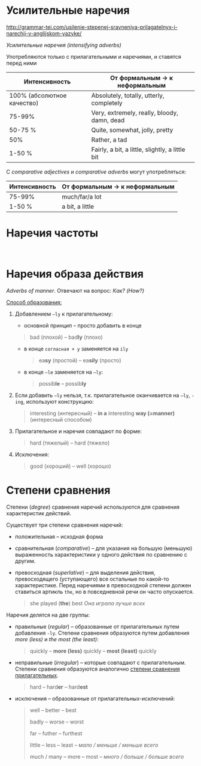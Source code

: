 # Усилительные наречия 

http://grammar-tei.com/usilenie-stepenej-sravneniya-prilagatelnyx-i-narechij-v-anglijskom-yazyke/

*Усилительные наречия (intensifying adverbs)*

Употребляются только с прилагательными и наречиями, и ставятся перед ними

| Интенсивность                                            | От формальным -> к неформальным                              |
| -------------------------------------------------------- | ------------------------------------------------------------ |
| 100% (абсолютное качество)  | Absolutely, totally, utterly,  completely |
| 75-99%  | Very, extremely, really, bloody, damn, dead |
| 50-75 % | Quite, somewhat, jolly, pretty |
| 50%  | Rather,  a tad |
| 1-50 % | Fairly, a bit, a little, slightly, a little bit |


С *comparative adjectives* и *comparative adverbs*  могут употребляться:

| Интенсивность                                            | От формальным -> к неформальным                              |
| -------------------------------------------------------- | ------------------------------------------------------------ |
| 75-99% | much/far/a  lot | намного            |
| 1-50 % | a bit,  a little    | немного, чуть-чуть |

 

# Наречия частоты

​                                  

 

# Наречия образа действия 

*Adverbs of manner*. Отвечают на вопрос: *Как? (How?)*

<u>Способ образования:</u>

1. Добавлением `–ly` к прилагательному:

   -  основной принцип – просто добавить в конце

     > bad (плохой) – bad**ly** (плохо)

   - в конце `согласная + y` заменяется на `ily`

     > ea**sy** (простой) – ea**sily** (просто)

   - в конце `–le` заменяется на `–ly`:

     > possib**le** – possib**ly**

2. Если добавить `–ly` нельзя, т.к. прилагательное оканчивается на `–ly`, `-ing`, используют конструкцию:

   > interesting (интересный) – **in a** interesting **way (=manner)** (интересный способом)

3. Прилагательное и наречия совпадают по форме:

   > hard (тяжелый) – hard (тяжело)

4. Исключения:

   > good (хороший) – well (хорошо)



# Степени сравнения

Степени (*degree*) сравнения наречий используются для сравнения характеристик действий.

Существует три степени сравнения наречий:

- положительная – исходная форма

- сравнительная (*comparative*) –  для указания на большую (меньшую) выраженность характеристики у одного действия по сравнению с другим.

- превосходная (*superlative*) – для выделения действия, превосходящего (уступающего) все остальные по какой-то характеристике. Перед наречиями в превосходной степени должен ставиться артикль `the`, но в повседневной речи он часто опускается.

  > she played (**the**) best *Она играла лучше всех*

Наречия делятся на две группы:

- правильные (*regular*) – образованные от прилагательных путем добавления `-ly`. Степени сравнения образуются путем добавления *more (less)* и *the most (the least)*:

  > quickly – **more (less)** quickly – **most (least)** quickly

- неправильные (*irregular*) – которые совпадают с прилагательным. Степени сравнения образуются аналогично [степени сравнения прилагательных](Adjective.md#степени-сравнения).

  > hard – hard**er** – hard**est**

- исключения – образованные от прилагательных-исключений:

  > well – better –  best
  >
  > badly – worse – worst
  >
  > far – futher – furthest 
  >
  > little – less – least – *мало / меньше / меньше всего*
  >
  > much / many – more – most – *много / больше / больше всего*



